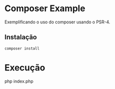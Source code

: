 # Composer Example

Exemplificando o uso do composer usando o PSR-4.

## Instalação

```shell
composer install
```

# Execução

php index.php
